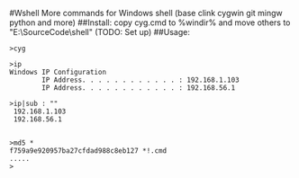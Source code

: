 #Wshell
More commands for Windows shell (base clink cygwin git mingw python and more)
##Install:
copy cyg.cmd to %windir%
and move others to "E:\SourceCode\shell\" (TODO: Set up)
##Usage:
```
>cyg

>ip
Windows IP Configuration
        IP Address. . . . . . . . . . . . : 192.168.1.103
        IP Address. . . . . . . . . . . . : 192.168.56.1
        
>ip|sub : ""
 192.168.1.103
 192.168.56.1


>md5 *
f759a9e920957ba27cfdad988c8eb127 *!.cmd
.....
>
```

